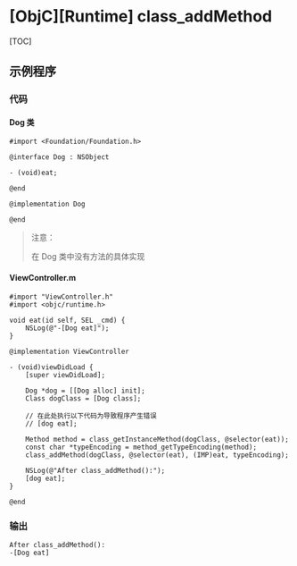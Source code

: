 # [ObjC][Runtime] class_addMethod

[TOC]

## 示例程序

### 代码

#### Dog 类

```objc
#import <Foundation/Foundation.h>

@interface Dog : NSObject

- (void)eat;

@end

@implementation Dog

@end
```

> 注意：
> 
> 在 Dog 类中没有方法的具体实现

#### ViewController.m

```objc
#import "ViewController.h"
#import <objc/runtime.h>

void eat(id self, SEL _cmd) {
    NSLog(@"-[Dog eat]");
}

@implementation ViewController

- (void)viewDidLoad {
    [super viewDidLoad];

    Dog *dog = [[Dog alloc] init];
    Class dogClass = [Dog class];

    // 在此处执行以下代码为导致程序产生错误
    // [dog eat];

    Method method = class_getInstanceMethod(dogClass, @selector(eat));
    const char *typeEncoding = method_getTypeEncoding(method);
    class_addMethod(dogClass, @selector(eat), (IMP)eat, typeEncoding);

    NSLog(@"After class_addMethod():");
    [dog eat];
}

@end
```

###  输出

```console
After class_addMethod():
-[Dog eat]
```

